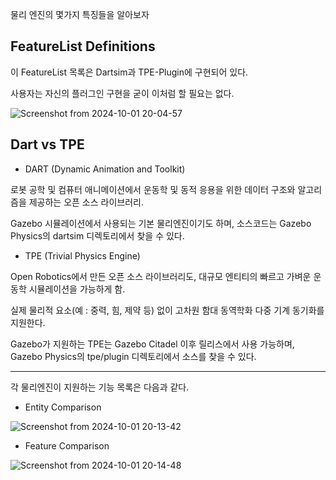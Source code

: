 물리 엔진의 몇가지 특징들을 알아보자

## FeatureList Definitions

이 FeatureList 목록은 Dartsim과 TPE-Plugin에 구현되어 있다.

사용자는 자신의 플러그인 구현을 굳이 이처럼 할 필요는 없다.

![Screenshot from 2024-10-01 20-04-57](https://github.com/user-attachments/assets/76dcef78-cba1-42b8-8957-626347e47541)

## Dart vs TPE

- DART (Dynamic Animation and Toolkit)

로봇 공학 및 컴퓨터 애니메이션에서 운동학 및 동적 응용을 위한 데이터 구조와 알고리즘을 제공하는 오픈 소스 라이브러리.

Gazebo 시뮬레이션에서 사용되는 기본 물리엔진이기도 하며, 소스코드는 Gazebo Physics의 dartsim 디렉토리에서 찾을 수 있다.

- TPE (Trivial Physics Engine)

Open Robotics에서 만든 오픈 소스 라이브러리도, 대규모 엔티티의 빠르고 가벼운 운동학 시뮬레이션을 가능하게 함.

실제 물리적 요소(예 : 중력, 힘, 제약 등) 없이 고차원 함대 동역학화 다중 기계 동기화를 지원한다.

Gazebo가 지원하는 TPE는 Gazebo Citadel 이후 릴리스에서 사용 가능하며, Gazebo Physics의 tpe/plugin 디렉토리에서 소스를 찾을 수 있다.

---

각 물리엔진이 지원하는 기능 목록은 다음과 같다.

- Entity Comparison
  
![Screenshot from 2024-10-01 20-13-42](https://github.com/user-attachments/assets/30a35bb1-8e7b-4b8c-a181-319c5aa9501d)

- Feature Comparison
  
![Screenshot from 2024-10-01 20-14-48](https://github.com/user-attachments/assets/85e2f792-1546-44a3-94d8-8e6d9f77901a)
  


